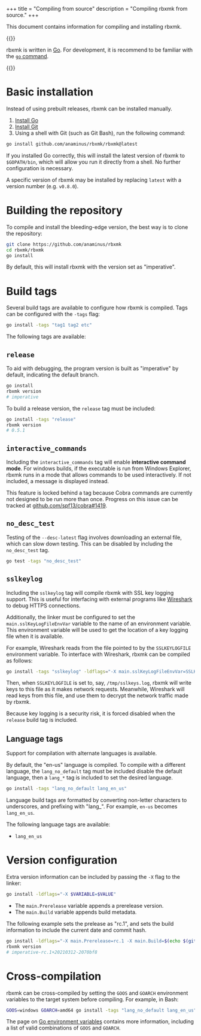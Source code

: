 +++
title = "Compiling from source"
description = "Compiling rbxmk from source."
+++

This document contains information for compiling and installing rbxmk.

{{<alert type="info">}}

rbxmk is written in [Go](https://go.dev/). For development, it is recommend to
be familiar with the [`go` command](https://pkg.go.dev/cmd/go).

{{</alert>}}

# Basic installation
Instead of using prebuilt releases, rbxmk can be installed manually.

1. [Install Go](https://golang.org/doc/install)
2. [Install Git](http://git-scm.com/downloads)
3. Using a shell with Git (such as Git Bash), run the following command:

```bash
go install github.com/anaminus/rbxmk/rbxmk@latest
```

If you installed Go correctly, this will install the latest version of rbxmk to
`$GOPATH/bin`, which will allow you run it directly from a shell. No further
configuration is necessary.

A specific version of rbxmk may be installed by replacing `latest` with a
version number (e.g. `v0.8.0`).

# Building the repository
To compile and install the bleeding-edge version, the best way is to clone the
repository:

```bash
git clone https://github.com/anaminus/rbxmk
cd rbxmk/rbxmk
go install
```

By default, this will install rbxmk with the version set as "imperative".

# Build tags
Several build tags are available to configure how rbxmk is compiled. Tags
can be configured with the `-tags` flag:

```bash
go install -tags "tag1 tag2 etc"
```

The following tags are available:

## `release`
To aid with debugging, the program version is built as "imperative" by default,
indicating the default branch.

```bash
go install
rbxmk version
# imperative
```

To build a release version, the `release` tag must be included:

```bash
go install -tags "release"
rbxmk version
# 0.5.1
```

## `interactive_commands`
Including the `interactive_commands` tag will enable **interactive command
mode**. For windows builds, if the executable is run from Windows Explorer,
rbxmk runs in a mode that allows commands to be used interactively. If not
included, a message is displayed instead.

This feature is locked behind a tag because Cobra commands are currently not
designed to be run more than once. Progress on this issue can be tracked at
[github.com/spf13/cobra#1419][1419].

[1419]: https://github.com/spf13/cobra/issues/1419

## `no_desc_test`
Testing of the `--desc-latest` flag involves downloading an external file, which
can slow down testing. This can be disabled by including the `no_desc_test` tag.

```bash
go test -tags "no_desc_test"
```

## `sslkeylog`
Including the `sslkeylog` tag will compile rbxmk with SSL key logging support.
This is useful for interfacing with external programs like
[Wireshark](https://www.wireshark.org/) to debug HTTPS connections.

Additionally, the linker must be configured to set the
`main.sslKeyLogFileEnvVar` variable to the name of an environment variable. This
environment variable will be used to get the location of a key logging file when
it is available.

For example, Wireshark reads from the file pointed to by the `SSLKEYLOGFILE`
environment variable. To interface with Wireshark, rbxmk can be compiled as
follows:

```bash
go install -tags "sslkeylog" -ldflags="-X main.sslKeyLogFileEnvVar=SSLKEYLOGFILE"
```

Then, when `SSLKEYLOGFILE` is set to, say, `/tmp/sslkeys.log`, rbxmk will write
keys to this file as it makes network requests. Meanwhile, Wireshark will read
keys from this file, and use them to decrypt the network traffic made by rbxmk.

Because key logging is a security risk, it is forced disabled when the `release`
build tag is included.

## Language tags
Support for compilation with alternate languages is available.

By default, the "en-us" language is compiled. To compile with a different
language, the `lang_no_default` tag must be included disable the default
language, then a `lang_*` tag is included to set the desired language.

```bash
go install -tags "lang_no_default lang_en_us"
```

Language build tags are formatted by converting non-letter characters to
underscores, and prefixing with "lang_". For example, `en-us` becomes
`lang_en_us`.

The following language tags are available:

- `lang_en_us`

# Version configuration
Extra version information can be included by passing the `-X` flag to the
linker:

```bash
go install -ldflags="-X $VARIABLE=$VALUE"
```

- The `main.Prerelease` variable appends a prerelease version.
- The `main.Build` variable appends build metadata.

The following example sets the prelease as "rc.1", and sets the build
information to include the current date and commit hash.

```bash
go install -ldflags="-X main.Prerelease=rc.1 -X main.Build=$(echo $(git log -1 --format=%cI | date --utc +%Y%m%d)-$(git rev-parse --short HEAD))"
rbxmk version
# imperative-rc.1+20210312-2070bf8
```

# Cross-compilation
rbxmk can be cross-compiled by setting the `GOOS` and `GOARCH` environment
variables to the target system before compiling. For example, in Bash:

```bash
GOOS=windows GOARCH=amd64 go install -tags "lang_no_default lang_en_us"
```

The page on [Go environment variables][goenvvar] contains more information,
including a list of valid combinations of `GOOS` and `GOARCH`.

[goenvvar]: https://go.dev/doc/install/source#environment
